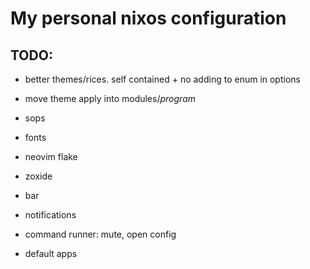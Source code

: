 # My personal nixos configuration

## TODO:
- better themes/rices. self contained + no adding to enum in options
- move theme apply into modules/*program*

- sops
- fonts

- neovim flake
- zoxide

- bar
- notifications

- command runner: mute, open config
- default apps
